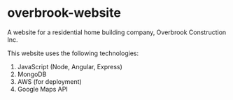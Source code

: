 # overbrook-website
A website for a residential home building company, Overbrook Construction Inc.

This website uses the following technologies:
1. JavaScript (Node, Angular, Express)
2. MongoDB
3. AWS (for deployment)
4. Google Maps API
